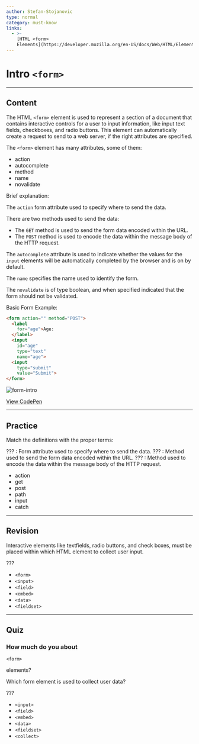 ```yaml
---
author: Stefan-Stojanovic
type: normal
category: must-know
links:
  - >-
    [HTML <form>
    Elements](https://developer.mozilla.org/en-US/docs/Web/HTML/Element/form){documentation}
---
```


# Intro `<form>`


---

## Content

The HTML `<form>` element is used to represent a section of a document that contains interactive controls for a user to input information, like input text fields, checkboxes, and radio buttons. This element can automatically create a request to send to a web server, if the right attributes are specified.

The `<form>` element has many attributes, some of them:

* action
* autocomplete
* method
* name
* novalidate

Brief explanation:

The `action` form attribute used to specify where to send the data.

There are two methods used to send the data:

* The `GET` method is used to send the form data encoded within the URL.
* The `POST` method is used to encode the data within the message body of the HTTP request.

The `autocomplete` attribute is used to indicate whether the values for the `input` elements will be automatically completed by the browser and is on by default.

The `name` specifies the name used to identify the form.

The `novalidate` is of type boolean, and when specified indicated that the form should not be validated.

Basic Form Example:

```html
<form action="" method="POST">
  <label
    for="age">Age:
  </label>
  <input
    id="age"
    type="text"
    name="age">
  <input
    type="submit"
    value="Submit">
</form>
```

![form-intro](https://img.enkipro.com/d8f6de0fd5a595a1eef2b475dea8339e.png)

[View CodePen](https://codepen.io/enkidevs/pen/MBgZxg)


---

## Practice

Match the definitions with the proper terms:

??? : Form attribute used to specify where to send the data.
??? : Method used to send the form data encoded within the URL.
??? : Method used to encode the data within the message body of the HTTP request.

* action
* get
* post
* path
* input
* catch


---

## Revision

Interactive elements like textfields, radio buttons, and check boxes, must be placed within which HTML element to collect user input.

???

* `<form>`
* `<input>`
* `<field>`
* `<embed>`
* `<data>`
* `<fieldset>`


---

## Quiz

### How much do you about 

`<form>`

 elements?


Which form element is used to collect user data?

???

* `<input>`
* `<field>`
* `<embed>`
* `<data>`
* `<fieldset>`
* `<collect>`
 
